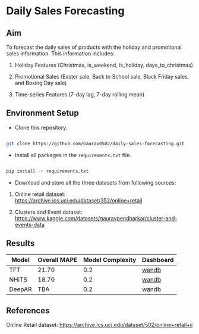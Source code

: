 # Daily Sales Forecasting

## Aim

To forecast the daily sales of products with the holiday and promotional sales information. This information includes:

1. Holiday Features (Christmas, is_weekend, is_holiday, days_to_christmas)

2. Promotional Sales (Easter sale, Back to School sale, Black Friday sales, and Boxing Day sale)

3. Time-series Features (7-day lag, 7-day rolling mean)

## Environment Setup

- Clone this repository.

```bash

git clone https://github.com/Gaurav0502/daily-sales-forecasting.git

```

- Install all packages in the ```requirements.txt``` file.

```bash

pip install -r requirements.txt

```

- Download and store all the three datasets from following sources:

1. Online retail dataset: https://archive.ics.uci.edu/dataset/352/online+retail

2. Clusters and Event dataset: https://www.kaggle.com/datasets/gauravpendharkar/cluster-and-events-data


## Results

| Model    | Overall MAPE     | Model Complexity    | Dashboard     |
|--------------|--------------|--------------|--------------|
| TFT | 21.70 | 0.2 | [wandb](https://wandb.ai/gauravpendharkar/TFT%20Window-based%20Evaluation?nw=nwusermitugaurav15) |
| NHiTS | 18.70 | 0.2 | [wandb](https://wandb.ai/gauravpendharkar/NHiTS%20Window-based%20Evaluation/workspace?nw=nwusermitugaurav15) |
| DeepAR | TBA | 0.2 | wandb |

## References

Online Retail dataset: https://archive.ics.uci.edu/dataset/502/online+retail+ii

